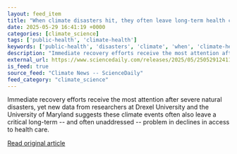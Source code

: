 ```yaml
---
layout: feed_item
title: "When climate disasters hit, they often leave long-term health care access shortages"
date: 2025-05-29 16:41:19 +0000
categories: [climate_science]
tags: ['public-health', 'climate-health']
keywords: ['public-health', 'disasters', 'climate', 'when', 'climate-health']
description: "Immediate recovery efforts receive the most attention after severe natural disasters, yet new data from researchers at Drexel University and the University o..."
external_url: https://www.sciencedaily.com/releases/2025/05/250529124119.htm
is_feed: true
source_feed: "Climate News -- ScienceDaily"
feed_category: "climate_science"
---
```


Immediate recovery efforts receive the most attention after severe natural disasters, yet new data from researchers at Drexel University and the University of Maryland suggests these climate events often also leave a critical long-term -- and often unaddressed -- problem in declines in access to health care.

[Read original article](https://www.sciencedaily.com/releases/2025/05/250529124119.htm)
